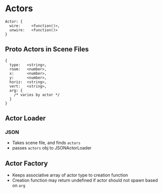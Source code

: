 # Actors
```
Actor: {
  wire:	    <function()>,
  unwire:   <function()>
}
```

## Proto Actors in Scene Files
```
{
  type:   <string>,
  room:   <number>,
  x:      <number>,
  y:      <number>,
  horiz:  <string>,
  vert:   <string>,
  arg: {
    /* varies by actor */
  }
}
```

## Actor Loader
### JSON
* Takes scene file, and finds `actors`
* passes `actors` obj to JSONActorLoader

## Actor Factory
* Keeps associative array of actor type to creation function
* Creation function may return undefined if actor should not spawn based on `arg`